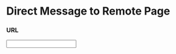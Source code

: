 # Direct Message to Remote Page

### URL
<input type="text" id="direct-message-to" />

<script src="https://oyanglul.us/gulugulu/public/dm.js"> </script>
